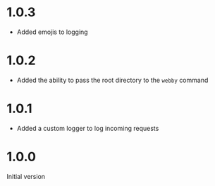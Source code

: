 # 1.0.3
- Added emojis to logging

# 1.0.2
- Added the ability to pass the root directory to the `webby` command

# 1.0.1
- Added a custom logger to log incoming requests

# 1.0.0
Initial version
